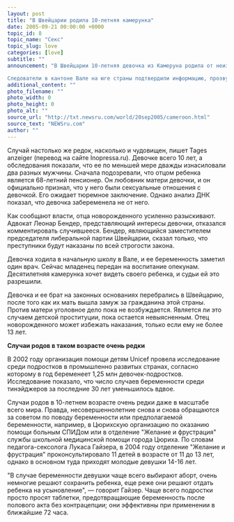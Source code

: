 ```yaml
---
layout: post
title: "В Швейцарии родила 10-летняя камерунка"
date: 2005-09-21 00:00:00 +0000
topic_id: 8
topic_name: "Секс"
topic_slug: love
categories: [love]
subtitle: ""
announcement: "В Швейцарии 10-летняя девочка из Камеруна родила от неизвестного мужчины, сообщили в понедельник официальные лица.

Следователи в кантоне Вале на юге страны подтвердили информацию, прозвучавшую на местной радиостанции Rhone FM о том, что в прошлом месяце в больнице города Сьон 10-летняя девочка произвела на свет ребенка, передает сайт телеканала eitb."
additional_content: ""
photo_filename: ""
photo_width: 0
photo_height: 0
photo_alt: ""
source_url: "http://txt.newsru.com/world/20sep2005/cameroon.html"
source_text: "NEWSru.com"
author: ""
---
```

Случай настолько же редок, насколько и чудовищен, пишет Tages anzeiger (перевод на сайте Inopressa.ru). Девочке всего 10 лет, а обследования показали, что ее по меньшей мере дважды изнасиловали два разных мужчины. Сначала подозревали, что отцом ребенка является 68-летний пенсионер. Он любовник матери девочки, и он официально признал, что у него были сексуальные отношения с девочкой. Его ожидает тюремное заключение. Однако анализ ДНК показал, что девочка забеременела не от него.

Как сообщают власти, отца новорожденного усиленно разыскивают. Адвокат Леонар Бендер, представляющий интересы девочки, отказался комментировать случившееся. Бендер, являющийся заместителем председателя либеральной партии Швейцарии, сказал только, что преступники будут наказаны по всей строгости закона.

Девочка ходила в начальную школу в Вале, и ее беременность заметил один врач. Сейчас младенец передан на воспитание опекунам. Десятилетняя камерунка хочет видеть своего ребенка, и судьи ей это разрешили.

Девочка и ее брат на законных основаниях перебрались в Швейцарию, после того как их мать вышла замуж за гражданина этой страны. Против матери уголовное дело пока не возбуждается. Является ли это случаем детской проституции, пока остается невыясненным. Отец новорожденного может избежать наказания, только если ему не более 13 лет.

<strong>Случаи родов в таком возрасте очень редки</strong>

В 2002 году организация помощи детям Unicef провела исследование среди подростков в промышленно развитых странах, согласно которому в год беременеет 1,25 млн девочек-подростков. Исследование показало, что число случаев беременности среди тинэйджеров за последние 30 лет уменьшилось вдвое.

Случаи родов в 10-летнем возрасте очень редки даже в масштабе всего мира. Правда, несовершеннолетние снова и снова обращаются за советом по поводу беременности или предполагаемой беременности, например, в Цюрихскую организацию по оказанию помощи больным СПИДом или в отделение "Желание и фрустрация" службы школьной медицинской помощи города Цюриха. По словам педагога-сексолога Лукаса Гайзера, в 2004 году отделение "Желание и фрустрация" проконсультировало 11 детей в возрасте от 11 до 13 лет, однако в основном туда приходят молодые девушки 14-16 лет.

"В случае беременности девушки чаще всего выбирают аборт, очень немногие решают сохранить ребенка, еще реже они решают отдать ребенка на усыновление", &mdash; говорит Гайзер. Чаще всего подростки просто просят таблетки, предотвращающие беременность после полового акта без контрацепции; они эффективны при применении в ближайшие 72 часа.
